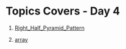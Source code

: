 # Topics Covers - Day 4

1. [Right_Half_Pyramid_Pattern](./Right_Half_Pyramid_Pattern.java)

2. [array](./arr.java)